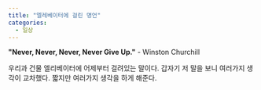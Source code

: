 ```yaml
---
title: "엘레베이터에 걸린 명언"
categories:
  - 일상
---
```


**"Never, Never, Never, Never Give Up."** - Winston Churchill  
  
우리과 건물 엘리베이터에 어제부터 걸려있는 말이다. 갑자기 저 말을 보니 여러가지 생각이 교차했다. 짧지만 여러가지 생각을 하게 해준다.
